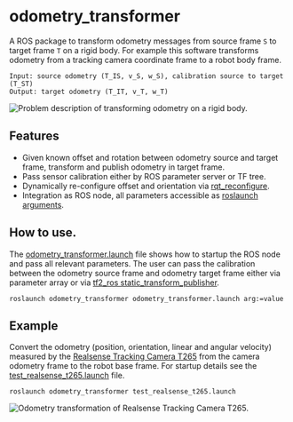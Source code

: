 # odometry_transformer
A ROS package to transform odometry messages from source frame `S` to target frame `T` on a rigid body. For example this software transforms odometry from a tracking camera coordinate frame to a robot body frame.
```
Input: source odometry (T_IS, v_S, w_S), calibration source to target (T_ST)
Output: target odometry (T_IT, v_T, w_T)
```
![Problem description of transforming odometry on a rigid body.](https://user-images.githubusercontent.com/11293852/161266750-58eec6a4-a13b-447c-b990-9517a6e6c90d.png)

## Features
- Given known offset and rotation between odometry source and target frame, transform and publish odometry in target frame.
- Pass sensor calibration either by ROS parameter server or TF tree.
- Dynamically re-configure offset and orientation via [rqt_reconfigure](http://wiki.ros.org/rqt_reconfigure).
- Integration as ROS node, all parameters accessible as [roslaunch arguments](launch/odometry_transformer.launch).

## How to use.
The [odometry_transformer.launch](launch/odometry_transformer.launch) file shows how to startup the ROS node and pass all relevant parameters. The user can pass the calibration between the odometry source frame and odometry target frame either via parameter array or via [tf2_ros static_transform_publisher](http://wiki.ros.org/tf2_ros).
```
roslaunch odometry_transformer odometry_transformer.launch arg:=value
```

## Example
Convert the odometry (position, orientation, linear and angular velocity) measured by the [Realsense Tracking Camera T265](https://www.intelrealsense.com/tracking-camera-t265/) from the camera odometry frame to the robot base frame. For startup details see the [test_realsense_t265.launch](test/launch/test_realsense_t265.launch) file.
```
roslaunch odometry_transformer test_realsense_t265.launch
```
![Odometry transformation of Realsense Tracking Camera T265.](https://user-images.githubusercontent.com/11293852/161270225-cc7c778b-d4d2-406a-bf67-f643ed6784f6.gif)
